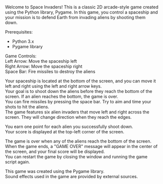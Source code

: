 Welcome to Space Invaders! This is a classic 2D arcade-style game created using the Python library, Pygame. In this game, you control a spaceship and your mission is to defend Earth from invading aliens by shooting them down.

Prerequisites:
- Python 3.x
- Pygame library

Game Controls: <br>
Left Arrow: Move the spaceship left<br>
Right Arrow: Move the spaceship right<br>
Space Bar: Fire missiles to destroy the aliens<br>

Your spaceship is located at the bottom of the screen, and you can move it left and right using the left and right arrow keys. <br>
Your goal is to shoot down the aliens before they reach the bottom of the screen. If an alien reaches the bottom, the game is over.<br>
You can fire missiles by pressing the space bar. Try to aim and time your shots to hit the aliens.<br>
The game features six alien invaders that move left and right across the screen. They will change direction when they reach the edges.<br>

You earn one point for each alien you successfully shoot down.<br>
Your score is displayed at the top-left corner of the screen.<br>

The game is over when any of the aliens reach the bottom of the screen.<br>
When the game ends, a "GAME OVER" message will appear in the center of the screen, and your final score will be displayed.<br>
You can restart the game by closing the window and running the game script again.<br>

This game was created using the Pygame library.<br>
Sound effects used in the game are provided by external sources.
